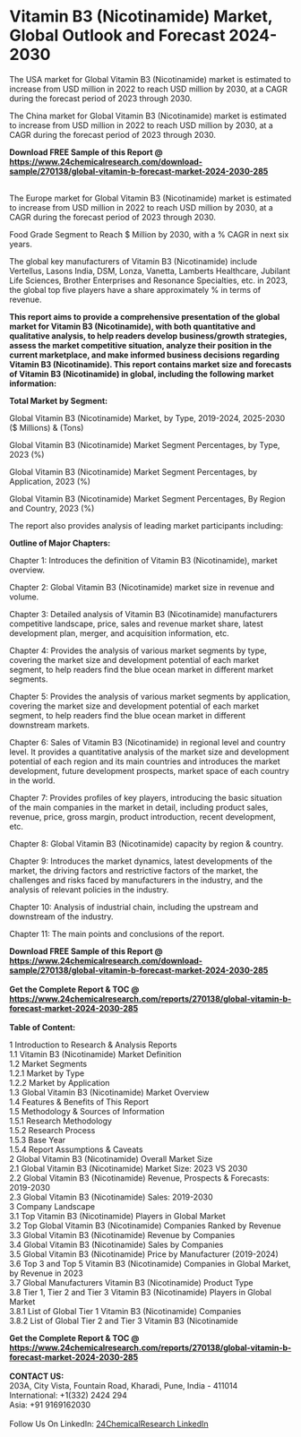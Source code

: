 <h1>Vitamin B3 (Nicotinamide) Market, Global Outlook and Forecast 2024-2030</h1><p>The USA market for Global Vitamin B3 (Nicotinamide) market is estimated to increase from USD million in 2022 to reach USD million by 2030, at a CAGR during the forecast period of 2023 through 2030.</p><p>
</p><p>The China market for Global Vitamin B3 (Nicotinamide) market is estimated to increase from USD million in 2022 to reach USD million by 2030, at a CAGR during the forecast period of 2023 through 2030.</p><div><b>Download FREE Sample of this Report @ 
            <a href="https://www.24chemicalresearch.com/download-sample/270138/global-vitamin-b-forecast-market-2024-2030-285">
            https://www.24chemicalresearch.com/download-sample/270138/global-vitamin-b-forecast-market-2024-2030-285</a></b></div><br><p>
</p><p>The Europe market for Global Vitamin B3 (Nicotinamide) market is estimated to increase from USD million in 2022 to reach USD million by 2030, at a CAGR during the forecast period of 2023 through 2030.</p><p>
Food Grade Segment to Reach $ Million by 2030, with a % CAGR in next six years.</p><p>
The global key manufacturers of Vitamin B3 (Nicotinamide) include Vertellus, Lasons India, DSM, Lonza, Vanetta, Lamberts Healthcare, Jubilant Life Sciences, Brother Enterprises and Resonance Specialties, etc. in 2023, the global top five players have a share approximately % in terms of revenue.</p><p>
<strong>This report aims to provide a comprehensive presentation of the global market for Vitamin B3 (Nicotinamide), with both quantitative and qualitative analysis, to help readers develop business/growth strategies, assess the market competitive situation, analyze their position in the current marketplace, and make informed business decisions regarding Vitamin B3 (Nicotinamide). This report contains market size and forecasts of Vitamin B3 (Nicotinamide) in global, including the following market information:</strong></p><p>
</p><p>
<strong>Total Market by Segment:</strong></p><p>
Global Vitamin B3 (Nicotinamide) Market, by Type, 2019-2024, 2025-2030 ($ Millions) &amp; (Tons)</p><p>
Global Vitamin B3 (Nicotinamide) Market Segment Percentages, by Type, 2023 (%)</p><p>
</p><p>
Global Vitamin B3 (Nicotinamide) Market Segment Percentages, by Application, 2023 (%)</p><p>
</p><p>
Global Vitamin B3 (Nicotinamide) Market Segment Percentages, By Region and Country, 2023 (%)</p><p>
</p><p>
The report also provides analysis of leading market participants including:</p><p>
</p><p>
</p><p>
</p><p><strong>Outline of Major Chapters:</strong></p><p>
</p><p>Chapter 1: Introduces the definition of Vitamin B3 (Nicotinamide), market overview.</p><p>
Chapter 2: Global Vitamin B3 (Nicotinamide) market size in revenue and volume.</p><p>
Chapter 3: Detailed analysis of Vitamin B3 (Nicotinamide) manufacturers competitive landscape, price, sales and revenue market share, latest development plan, merger, and acquisition information, etc.</p><p>
Chapter 4: Provides the analysis of various market segments by type, covering the market size and development potential of each market segment, to help readers find the blue ocean market in different market segments.</p><p>
Chapter 5: Provides the analysis of various market segments by application, covering the market size and development potential of each market segment, to help readers find the blue ocean market in different downstream markets.</p><p>
Chapter 6: Sales of Vitamin B3 (Nicotinamide) in regional level and country level. It provides a quantitative analysis of the market size and development potential of each region and its main countries and introduces the market development, future development prospects, market space of each country in the world.</p><p>
Chapter 7: Provides profiles of key players, introducing the basic situation of the main companies in the market in detail, including product sales, revenue, price, gross margin, product introduction, recent development, etc.</p><p>
Chapter 8: Global Vitamin B3 (Nicotinamide) capacity by region &amp; country.</p><p>
Chapter 9: Introduces the market dynamics, latest developments of the market, the driving factors and restrictive factors of the market, the challenges and risks faced by manufacturers in the industry, and the analysis of relevant policies in the industry.</p><p>
Chapter 10: Analysis of industrial chain, including the upstream and downstream of the industry.</p><p>
Chapter 11: The main points and conclusions of the report.</p><div><b>Download FREE Sample of this Report @ 
            <a href="https://www.24chemicalresearch.com/download-sample/270138/global-vitamin-b-forecast-market-2024-2030-285">
            https://www.24chemicalresearch.com/download-sample/270138/global-vitamin-b-forecast-market-2024-2030-285</a></b></div><br><div><b>Get the Complete Report & TOC @ 
            <a href="https://www.24chemicalresearch.com/reports/270138/global-vitamin-b-forecast-market-2024-2030-285">
            https://www.24chemicalresearch.com/reports/270138/global-vitamin-b-forecast-market-2024-2030-285</a></b></div><br>
            <b>Table of Content:</b><p>1 Introduction to Research & Analysis Reports<br />
    1.1 Vitamin B3 (Nicotinamide) Market Definition<br />
    1.2 Market Segments<br />
        1.2.1 Market by Type<br />
        1.2.2 Market by Application<br />
    1.3 Global Vitamin B3 (Nicotinamide) Market Overview<br />
    1.4 Features & Benefits of This Report<br />
    1.5 Methodology & Sources of Information<br />
        1.5.1 Research Methodology<br />
        1.5.2 Research Process<br />
        1.5.3 Base Year<br />
        1.5.4 Report Assumptions & Caveats<br />
2 Global Vitamin B3 (Nicotinamide) Overall Market Size<br />
    2.1 Global Vitamin B3 (Nicotinamide) Market Size: 2023 VS 2030<br />
    2.2 Global Vitamin B3 (Nicotinamide) Revenue, Prospects & Forecasts: 2019-2030<br />
    2.3 Global Vitamin B3 (Nicotinamide) Sales: 2019-2030<br />
3 Company Landscape<br />
    3.1 Top Vitamin B3 (Nicotinamide) Players in Global Market<br />
    3.2 Top Global Vitamin B3 (Nicotinamide) Companies Ranked by Revenue<br />
    3.3 Global Vitamin B3 (Nicotinamide) Revenue by Companies<br />
    3.4 Global Vitamin B3 (Nicotinamide) Sales by Companies<br />
    3.5 Global Vitamin B3 (Nicotinamide) Price by Manufacturer (2019-2024)<br />
    3.6 Top 3 and Top 5 Vitamin B3 (Nicotinamide) Companies in Global Market, by Revenue in 2023<br />
    3.7 Global Manufacturers Vitamin B3 (Nicotinamide) Product Type<br />
    3.8 Tier 1, Tier 2 and Tier 3 Vitamin B3 (Nicotinamide) Players in Global Market<br />
        3.8.1 List of Global Tier 1 Vitamin B3 (Nicotinamide) Companies<br />
        3.8.2 List of Global Tier 2 and Tier 3 Vitamin B3 (Nicotinamide</p><div><b>Get the Complete Report & TOC @ 
            <a href="https://www.24chemicalresearch.com/reports/270138/global-vitamin-b-forecast-market-2024-2030-285">
            https://www.24chemicalresearch.com/reports/270138/global-vitamin-b-forecast-market-2024-2030-285</a></b></div><br><b>CONTACT US:</b><br>
            203A, City Vista, Fountain Road, Kharadi, Pune, India - 411014<br>
            International: +1(332) 2424 294<br>
            Asia: +91 9169162030 <br><br>
            Follow Us On LinkedIn: <a href="https://www.linkedin.com/company/24chemicalresearch/">24ChemicalResearch LinkedIn</a>